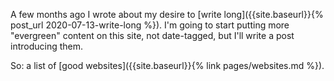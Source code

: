 A few months ago I wrote about my desire to [write long]({{site.baseurl}}{% post_url 2020-07-13-write-long %}). I'm going to start putting more "evergreen" content on this site, not date-tagged, but I'll write a post introducing them.

So: a list of [good websites]({{site.baseurl}}{% link pages/websites.md %}).
